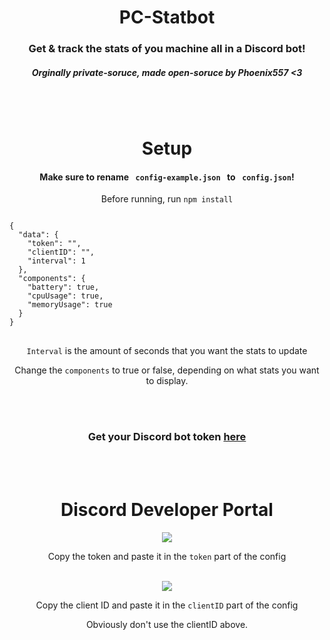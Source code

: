 <h1 align="center">PC-Statbot</h1>
<h3 align="center">
    Get & track the stats of you machine all in a Discord bot!
</h3>
<h5 align="center">Orginally private-soruce, made open-soruce by Phoenix557 <3</h5>
<br>
</br>

<h1 align="center">Setup</h1>
<h4 align="center">Make sure to rename <code> config-example.json </code> to <code> config.json</code>!</h4>

<div align="center">
    <p>Before running, run <code>npm install</code></p>
</div>
<pre>
<code>
{
  "data": {
    "token": "",
    "clientID": "",
    "interval": 1
  },
  "components": {
    "battery": true,
    "cpuUsage": true,
    "memoryUsage": true
  }
}
</code>
</pre>
<div align="center">
    <p><code>Interval</code> is the amount of seconds that you want the stats to update</p>
    <p>Change the <code>components</code> to true or false, depending on what stats you want to display.</p>
<br></br>
</div>
<div algin ="center">
<h3 align="center">Get your Discord bot token <a href="https://discord.com/developers/applications">here</a></h3>

<br></br>

<h1 align="center">Discord Developer Portal</h1>
<div align="center">
    <img src="https://cdn.discordapp.com/attachments/882773640792383578/926215802259140729/unknown.png">
    <p>Copy the token and paste it in the <code>token</code> part of the config</p>
<br>
    <img src="https://cdn.discordapp.com/attachments/882773640792383578/926225894794756187/unknown.png">
    <p>Copy the client ID and paste it in the <code>clientID</code> part of the config</p>
    <p>Obviously don't use the clientID above. </p> 
</br>
</div>